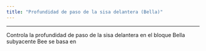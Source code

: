 ```yaml
---
title: "Profundidad de paso de la sisa delantera (Bella)"
---
```


***

Controla la profundidad de paso de la sisa delantera en el bloque Bella subyacente Bee se basa en




